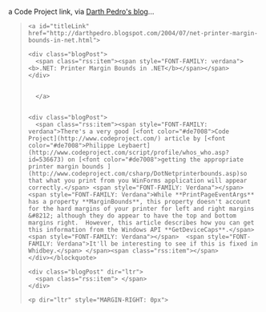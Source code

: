 a Code Project link, via [Darth Pedro's blog](http://darthpedro.blogspot.com)...

<blockquote dir="ltr" style="MARGIN-RIGHT: 0px">

    <a id="titleLink" href="http://darthpedro.blogspot.com/2004/07/net-printer-margin-bounds-in-net.html">

    <div class="blogPost">
      <span class="rss:item"><span style="FONT-FAMILY: verdana"><b>.NET: Printer Margin Bounds in .NET</b></span></span>
    </div>


      </a>


    <div class="blogPost">
      <span class="rss:item"><span style="FONT-FAMILY: verdana">There's a very good [<font color="#de7008">Code Project](http://www.codeproject.com/) article by [<font color="#de7008">Philippe Leybaert](http://www.codeproject.com/script/profile/whos_who.asp?id=536673) on [<font color="#de7008">getting the appropriate printer margin bounds ](http://www.codeproject.com/csharp/DotNetprinterbounds.asp)so that what you print from you WinForms application will appear correctly.</span> <span style="FONT-FAMILY: Verdana"></span>  <span style="FONT-FAMILY: Verdana">While **PrintPageEventArgs** has a property **MarginBounds**, this property doesn't account for the hard margins of your printer for left and right margins &#8212; although they do appear to have the top and bottom margins right.  However, this article describes how you can get this information from the Windows API **GetDeviceCaps**.</span> <span style="FONT-FAMILY: Verdana"></span>  <span style="FONT-FAMILY: Verdana">It'll be interesting to see if this is fixed in Whidbey.</span> </span><span class="rss:item"></span>
    </div></blockquote>

    <div class="blogPost" dir="ltr">
      <span class="rss:item"> </span>
    </div>

    <p dir="ltr" style="MARGIN-RIGHT: 0px">

